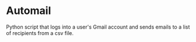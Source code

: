 # Automail

Python script that logs into a user's Gmail account and sends emails to a list of recipients from a csv file.

